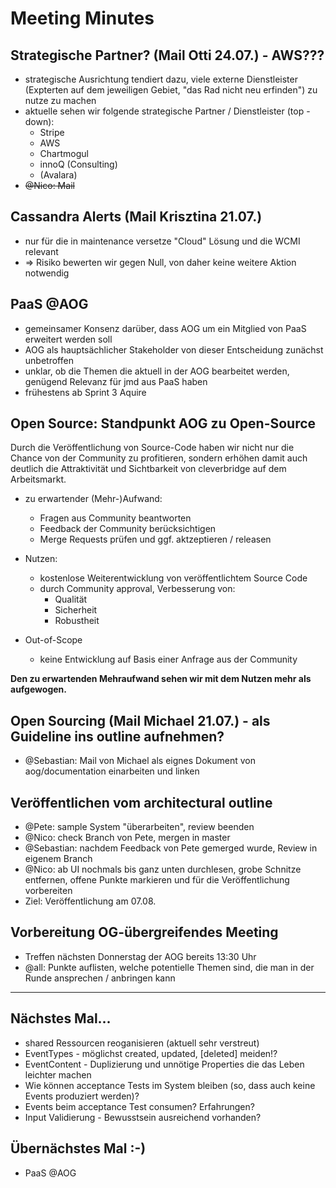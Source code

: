 # Meeting Minutes

## Strategische Partner? (Mail Otti 24.07.) - AWS???

- strategische Ausrichtung tendiert dazu, viele externe Dienstleister (Expterten auf dem jeweiligen Gebiet, "das Rad nicht neu erfinden") zu nutze zu machen 
- aktuelle sehen wir folgende strategische Partner / Dienstleister (top - down):
	- Stripe
	- AWS
	- Chartmogul
	- innoQ (Consulting)
	- (Avalara)
- ~~@Nico: Mail~~

## Cassandra Alerts (Mail Krisztina 21.07.)

- nur für die in maintenance versetze "Cloud" Lösung und die WCMI relevant
- => Risiko bewerten wir gegen Null, von daher keine weitere Aktion notwendig

## PaaS @AOG

- gemeinsamer Konsenz darüber, dass AOG um ein Mitglied von PaaS erweitert werden soll
- AOG als hauptsächlicher Stakeholder von dieser Entscheidung zunächst unbetroffen
- unklar, ob die Themen die aktuell in der AOG bearbeitet werden, genügend Relevanz für jmd aus PaaS haben
- frühestens ab Sprint 3 Aquire

## Open Source: Standpunkt AOG zu Open-Source

Durch die Veröffentlichung von Source-Code haben wir nicht nur die Chance von der Community zu profitieren, sondern erhöhen damit auch deutlich die Attraktivität und Sichtbarkeit von cleverbridge auf dem Arbeitsmarkt.

- zu erwartender (Mehr-)Aufwand:
	- Fragen aus Community beantworten
	- Feedback der Community berücksichtigen
	- Merge Requests prüfen und ggf. aktzeptieren / releasen
- Nutzen:
	- kostenlose Weiterentwicklung von veröffentlichtem Source Code
	- durch Community approval, Verbesserung von:
		- Qualität
		- Sicherheit
		- Robustheit
	
- Out-of-Scope
	- keine Entwicklung auf Basis einer Anfrage aus der Community
			
**Den zu erwartenden Mehraufwand sehen wir mit dem Nutzen mehr als aufgewogen.**

## Open Sourcing (Mail Michael 21.07.) - als Guideline ins outline aufnehmen?

- @Sebastian: Mail von Michael als eignes Dokument von aog/documentation einarbeiten und linken

## Veröffentlichen vom architectural outline

- @Pete: sample System "überarbeiten", review beenden
- @Nico: check Branch von Pete, mergen in master
- @Sebastian: nachdem Feedback von Pete gemerged wurde, Review in eigenem Branch
- @Nico: ab UI nochmals bis ganz unten durchlesen, grobe Schnitze entfernen, offene Punkte markieren und für die Veröffentlichung vorbereiten
- Ziel: Veröffentlichung am 07.08. 

## Vorbereitung OG-übergreifendes Meeting

- Treffen nächsten Donnerstag der AOG bereits 13:30 Uhr
- @all: Punkte auflisten, welche potentielle Themen sind, die man in der Runde ansprechen / anbringen kann

---

## Nächstes Mal...

- shared Ressourcen reoganisieren (aktuell sehr verstreut)
- EventTypes - möglichst created, updated, [deleted] meiden!?
- EventContent - Duplizierung und unnötige Properties die das Leben leichter machen
- Wie können acceptance Tests im System bleiben (so, dass auch keine Events produziert werden)?
- Events beim acceptance Test consumen? Erfahrungen?
- Input Validierung - Bewusstsein ausreichend vorhanden?


## Übernächstes Mal :-)

- PaaS @AOG